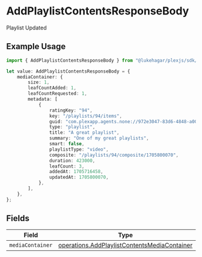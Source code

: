 # AddPlaylistContentsResponseBody

Playlist Updated

## Example Usage

```typescript
import { AddPlaylistContentsResponseBody } from "@lukehagar/plexjs/sdk/models/operations";

let value: AddPlaylistContentsResponseBody = {
    mediaContainer: {
        size: 1,
        leafCountAdded: 1,
        leafCountRequested: 1,
        metadata: [
            {
                ratingKey: "94",
                key: "/playlists/94/items",
                guid: "com.plexapp.agents.none://972e3047-83d6-4848-a000-261f0af26ba2",
                type: "playlist",
                title: "A great playlist",
                summary: "One of my great playlists",
                smart: false,
                playlistType: "video",
                composite: "/playlists/94/composite/1705800070",
                duration: 423000,
                leafCount: 3,
                addedAt: 1705716458,
                updatedAt: 1705800070,
            },
        ],
    },
};
```

## Fields

| Field                                                                                                               | Type                                                                                                                | Required                                                                                                            | Description                                                                                                         |
| ------------------------------------------------------------------------------------------------------------------- | ------------------------------------------------------------------------------------------------------------------- | ------------------------------------------------------------------------------------------------------------------- | ------------------------------------------------------------------------------------------------------------------- |
| `mediaContainer`                                                                                                    | [operations.AddPlaylistContentsMediaContainer](../../../sdk/models/operations/addplaylistcontentsmediacontainer.md) | :heavy_minus_sign:                                                                                                  | N/A                                                                                                                 |